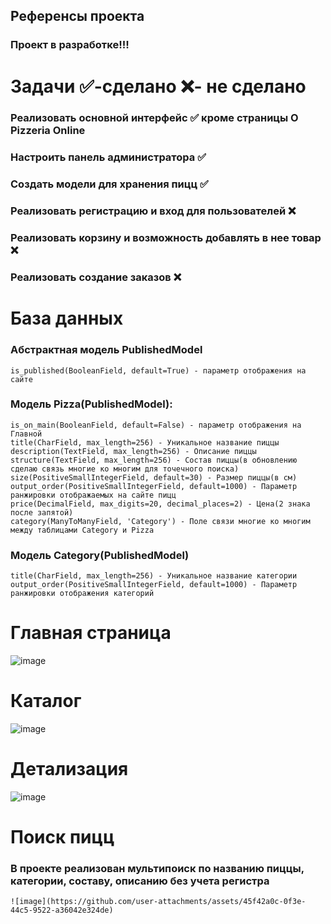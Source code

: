 ## Референсы проекта

### Проект в разработке!!!

# Задачи ✅-сделано ❌- не сделано
### Реализовать основной интерфейс ✅ кроме страницы О Pizzeria Online
### Настроить панель администратора ✅
### Создать модели для хранения пицц ✅
### Реализовать регистрацию и вход для пользователей ❌
### Реализовать корзину и возможность добавлять в нее товар ❌
### Реализовать создание заказов ❌

# База данных
### Абстрактная модель PublishedModel
    is_published(BooleanField, default=True) - параметр отображения на сайте
### Модель Pizza(PublishedModel): 
    is_on_main(BooleanField, default=False) - параметр отображения на Главной
    title(CharField, max_length=256) - Уникальное название пиццы
    description(TextField, max_length=256) - Описание пиццы
    structure(TextField, max_length=256) - Состав пиццы(в обновлению сделаю связь многие ко многим для точечного поиска)
    size(PositiveSmallIntegerField, default=30) - Размер пиццы(в см)
    output_order(PositiveSmallIntegerField, default=1000) - Параметр ранжировки отображаемых на сайте пицц
    price(DecimalField, max_digits=20, decimal_places=2) - Цена(2 знака после запятой)
    category(ManyToManyField, 'Category') - Поле связи многие ко многим между таблицами Category и Pizza
### Модель Category(PublishedModel)
    title(CharField, max_length=256) - Уникальное название категории
    output_order(PositiveSmallIntegerField, default=1000) - Параметр ранжировки отображения категорий

# Главная страница
![image](https://github.com/user-attachments/assets/88c20f5b-78a2-4c3b-82ac-a8c9ad1c1741)


# Каталог 
![image](https://github.com/user-attachments/assets/c0a651fa-e18d-4dcb-b7f5-de521d7246b5)


# Детализация
![image](https://github.com/user-attachments/assets/3bd645c4-bebb-4d2a-8c07-40e03263a4ec)


# Поиск пицц
### В проекте реализован мультипоиск по названию пиццы, категории, составу, описанию без учета регистра
    ![image](https://github.com/user-attachments/assets/45f42a0c-0f3e-44c5-9522-a36042e324de)
